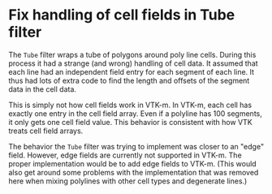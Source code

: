 # Fix handling of cell fields in Tube filter

The `Tube` filter wraps a tube of polygons around poly line cells.
During this process it had a strange (and wrong) handling of cell data.
It assumed that each line had an independent field entry for each
segment of each line. It thus had lots of extra code to find the length
and offsets of the segment data in the cell data.

This is simply not how cell fields work in VTK-m. In VTK-m, each cell
has exactly one entry in the cell field array. Even if a polyline has
100 segments, it only gets one cell field value. This behavior is
consistent with how VTK treats cell field arrays.

The behavior the `Tube` filter was trying to implement was closer to an
"edge" field. However, edge fields are currently not supported in VTK-m.
The proper implementation would be to add edge fields to VTK-m. (This
would also get around some problems with the implementation that was
removed here when mixing polylines with other cell types and degenerate
lines.)
